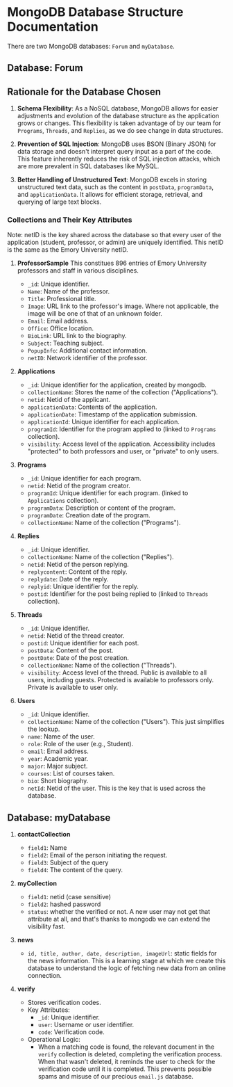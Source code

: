 # MongoDB Database Structure Documentation

There are two MongoDB databases: `Forum` and `myDatabase`.

## Database: Forum

## Rationale for the Database Chosen

1. **Schema Flexibility**: As a NoSQL database, MongoDB allows for easier adjustments and evolution of the database structure as the application grows or changes. This flexibility is taken advantage of by our team for `Programs`, `Threads`, and `Replies`, as we do see change in data structures. 

2. **Prevention of SQL Injection**: MongoDB uses BSON (Binary JSON) for data storage and doesn't interpret query input as a part of the code. This feature inherently reduces the risk of SQL injection attacks, which are more prevalent in SQL databases like MySQL. 

3. **Better Handling of Unstructured Text**: MongoDB excels in storing unstructured text data, such as the content in `postData`, `programData`, and `applicationData`. It allows for efficient storage, retrieval, and querying of large text blocks.

### Collections and Their Key Attributes

Note: netID is the key shared across the database so that every user of the application (student, professor, or admin) are uniquely identified. This netID is the same as the Emory University netID. 

1. **ProfessorSample** This constitues 896 entries of Emory University professors and staff in various disciplines. 
   - `_id`: Unique identifier.
   - `Name`: Name of the professor.
   - `Title`: Professional title.
   - `Image`: URL link to the professor's image. Where not applicable, the image will be one of that of an unknown folder. 
   - `Email`: Email address.
   - `Office`: Office location.
   - `BioLink`: URL link to the biography.
   - `Subject`: Teaching subject.
   - `PopupInfo`: Additional contact information.
   - `netID`: Network identifier of the professor.

2. **Applications**
   - `_id`: Unique identifier for the application, created by mongodb.
   - `collectionName`: Stores the name of the collection ("Applications").
   - `netid`: Netid of the applicant.
   - `applicationData`: Contents of the application.
   - `applicationDate`: Timestamp of the application submission.
   - `applicationId`: Unique identifier for each application.
   - `programId`: Identifier for the program applied to (linked to `Programs` collection).
   - `visibility`: Access level of the application. Accessibility includes "protected" to both professors and user, or "private" to only users. 

3. **Programs**
   - `_id`: Unique identifier for each program.
   - `netid`: Netid of the program creator.
   - `programId`: Unique identifier for each program. (linked to `Applications` collection).
   - `programData`: Description or content of the program.
   - `programDate`: Creation date of the program.
   - `collectionName`: Name of the collection ("Programs").

4. **Replies**
   - `_id`: Unique identifier.
   - `collectionName`: Name of the collection ("Replies").
   - `netid`: Netid of the person replying.
   - `replycontent`: Content of the reply.
   - `replydate`: Date of the reply.
   - `replyid`: Unique identifier for the reply.
   - `postid`: Identifier for the post being replied to (linked to `Threads` collection).

5. **Threads**
   - `_id`: Unique identifier.
   - `netid`: Netid of the thread creator.
   - `postid`: Unique identifier for each post.
   - `postData`: Content of the post.
   - `postDate`: Date of the post creation.
   - `collectionName`: Name of the collection ("Threads").
   - `visibility`: Access level of the thread. Public is available to all users, including guests. Protected is available to professors only. Private is available to user only.

6. **Users**
   - `_id`: Unique identifier.
   - `collectionName`: Name of the collection ("Users"). This just simplifies the lookup.
   - `name`: Name of the user.
   - `role`: Role of the user (e.g., Student).
   - `email`: Email address.
   - `year`: Academic year.
   - `major`: Major subject.
   - `courses`: List of courses taken.
   - `bio`: Short biography.
   - `netId`: Netid of the user. This is the key that is used across the database. 

## Database: myDatabase

1. **contactCollection**
   - `field1`: Name
   - `field2`: Email of the person initiating the request.
   - `field3`: Subject of the query
   - `field4`: The content of the query.

2. **myCollection**
   - `field1`: netid (case sensitive)
   - `field2`: hashed password
   - `status`: whether the verified or not. A new user may not get that attribute at all, and that's thanks to mongodb we can extend the visibility fast.

3. **news**
   - `id, title, author, date, description, imageUrl`: static fields for the news information. This is a learning stage at which we create this database to understand the logic of fetching new data from an online connection.

4. **verify**
   - Stores verification codes.
   - Key Attributes:
     - `_id`: Unique identifier.
     - `user`: Username or user identifier.
     - `code`: Verification code.
   - Operational Logic:
     - When a matching code is found, the relevant document in the `verify` collection is deleted, completing the verification process. When that wasn't deleted, it reminds the user to check for the verification code until it is completed. This prevents possible spams and misuse of our precious `email.js` database. 
